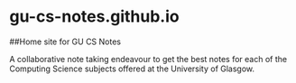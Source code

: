 # gu-cs-notes.github.io
##Home site for GU CS Notes

A collaborative note taking endeavour to get the best notes for each of the Computing Science subjects offered at the University of Glasgow.
